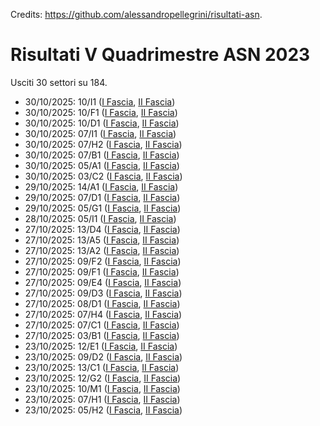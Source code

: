 Credits: https://github.com/alessandropellegrini/risultati-asn.

# Risultati V Quadrimestre ASN 2023

Usciti 30 settori su 184.

- 30/10/2025: 10/I1 ([I Fascia](https://asn23.cineca.it/pubblico/miur/esito/10%252FI1/1/5), [II Fascia](https://asn23.cineca.it/pubblico/miur/esito/10%252FI1/2/5))
- 30/10/2025: 10/F1 ([I Fascia](https://asn23.cineca.it/pubblico/miur/esito/10%252FF1/1/5), [II Fascia](https://asn23.cineca.it/pubblico/miur/esito/10%252FF1/2/5))
- 30/10/2025: 10/D1 ([I Fascia](https://asn23.cineca.it/pubblico/miur/esito/10%252FD1/1/5), [II Fascia](https://asn23.cineca.it/pubblico/miur/esito/10%252FD1/2/5))
- 30/10/2025: 07/I1 ([I Fascia](https://asn23.cineca.it/pubblico/miur/esito/07%252FI1/1/5), [II Fascia](https://asn23.cineca.it/pubblico/miur/esito/07%252FI1/2/5))
- 30/10/2025: 07/H2 ([I Fascia](https://asn23.cineca.it/pubblico/miur/esito/07%252FH2/1/5), [II Fascia](https://asn23.cineca.it/pubblico/miur/esito/07%252FH2/2/5))
- 30/10/2025: 07/B1 ([I Fascia](https://asn23.cineca.it/pubblico/miur/esito/07%252FB1/1/5), [II Fascia](https://asn23.cineca.it/pubblico/miur/esito/07%252FB1/2/5))
- 30/10/2025: 05/A1 ([I Fascia](https://asn23.cineca.it/pubblico/miur/esito/05%252FA1/1/5), [II Fascia](https://asn23.cineca.it/pubblico/miur/esito/05%252FA1/2/5))
- 30/10/2025: 03/C2 ([I Fascia](https://asn23.cineca.it/pubblico/miur/esito/03%252FC2/1/5), [II Fascia](https://asn23.cineca.it/pubblico/miur/esito/03%252FC2/2/5))
- 29/10/2025: 14/A1 ([I Fascia](https://asn23.cineca.it/pubblico/miur/esito/14%252FA1/1/5), [II Fascia](https://asn23.cineca.it/pubblico/miur/esito/14%252FA1/2/5))
- 29/10/2025: 07/D1 ([I Fascia](https://asn23.cineca.it/pubblico/miur/esito/07%252FD1/1/5), [II Fascia](https://asn23.cineca.it/pubblico/miur/esito/07%252FD1/2/5))
- 29/10/2025: 05/G1 ([I Fascia](https://asn23.cineca.it/pubblico/miur/esito/05%252FG1/1/5), [II Fascia](https://asn23.cineca.it/pubblico/miur/esito/05%252FG1/2/5))
- 28/10/2025: 05/I1 ([I Fascia](https://asn23.cineca.it/pubblico/miur/esito/05%252FI1/1/5), [II Fascia](https://asn23.cineca.it/pubblico/miur/esito/05%252FI1/2/5))
- 27/10/2025: 13/D4 ([I Fascia](https://asn23.cineca.it/pubblico/miur/esito/13%252FD4/1/5), [II Fascia](https://asn23.cineca.it/pubblico/miur/esito/13%252FD4/2/5))
- 27/10/2025: 13/A5 ([I Fascia](https://asn23.cineca.it/pubblico/miur/esito/13%252FA5/1/5), [II Fascia](https://asn23.cineca.it/pubblico/miur/esito/13%252FA5/2/5))
- 27/10/2025: 13/A2 ([I Fascia](https://asn23.cineca.it/pubblico/miur/esito/13%252FA2/1/5), [II Fascia](https://asn23.cineca.it/pubblico/miur/esito/13%252FA2/2/5))
- 27/10/2025: 09/F2 ([I Fascia](https://asn23.cineca.it/pubblico/miur/esito/09%252FF2/1/5), [II Fascia](https://asn23.cineca.it/pubblico/miur/esito/09%252FF2/2/5))
- 27/10/2025: 09/F1 ([I Fascia](https://asn23.cineca.it/pubblico/miur/esito/09%252FF1/1/5), [II Fascia](https://asn23.cineca.it/pubblico/miur/esito/09%252FF1/2/5))
- 27/10/2025: 09/E4 ([I Fascia](https://asn23.cineca.it/pubblico/miur/esito/09%252FE4/1/5), [II Fascia](https://asn23.cineca.it/pubblico/miur/esito/09%252FE4/2/5))
- 27/10/2025: 09/D3 ([I Fascia](https://asn23.cineca.it/pubblico/miur/esito/09%252FD3/1/5), [II Fascia](https://asn23.cineca.it/pubblico/miur/esito/09%252FD3/2/5))
- 27/10/2025: 08/D1 ([I Fascia](https://asn23.cineca.it/pubblico/miur/esito/08%252FD1/1/5), [II Fascia](https://asn23.cineca.it/pubblico/miur/esito/08%252FD1/2/5))
- 27/10/2025: 07/H4 ([I Fascia](https://asn23.cineca.it/pubblico/miur/esito/07%252FH4/1/5), [II Fascia](https://asn23.cineca.it/pubblico/miur/esito/07%252FH4/2/5))
- 27/10/2025: 07/C1 ([I Fascia](https://asn23.cineca.it/pubblico/miur/esito/07%252FC1/1/5), [II Fascia](https://asn23.cineca.it/pubblico/miur/esito/07%252FC1/2/5))
- 27/10/2025: 03/B1 ([I Fascia](https://asn23.cineca.it/pubblico/miur/esito/03%252FB1/1/5), [II Fascia](https://asn23.cineca.it/pubblico/miur/esito/03%252FB1/2/5))
- 23/10/2025: 12/E1 ([I Fascia](https://asn23.cineca.it/pubblico/miur/esito/12%252FE1/1/5), [II Fascia](https://asn23.cineca.it/pubblico/miur/esito/12%252FE1/2/5))
- 23/10/2025: 09/D2 ([I Fascia](https://asn23.cineca.it/pubblico/miur/esito/09%252FD2/1/5), [II Fascia](https://asn23.cineca.it/pubblico/miur/esito/09%252FD2/2/5))
- 23/10/2025: 13/C1 ([I Fascia](https://asn23.cineca.it/pubblico/miur/esito/13%252FC1/1/5), [II Fascia](https://asn23.cineca.it/pubblico/miur/esito/13%252FC1/2/5))
- 23/10/2025: 12/G2 ([I Fascia](https://asn23.cineca.it/pubblico/miur/esito/12%252FG2/1/5), [II Fascia](https://asn23.cineca.it/pubblico/miur/esito/12%252FG2/2/5))
- 23/10/2025: 10/M1 ([I Fascia](https://asn23.cineca.it/pubblico/miur/esito/10%252FM1/1/5), [II Fascia](https://asn23.cineca.it/pubblico/miur/esito/10%252FM1/2/5))
- 23/10/2025: 07/H1 ([I Fascia](https://asn23.cineca.it/pubblico/miur/esito/07%252FH1/1/5), [II Fascia](https://asn23.cineca.it/pubblico/miur/esito/07%252FH1/2/5))
- 23/10/2025: 05/H2 ([I Fascia](https://asn23.cineca.it/pubblico/miur/esito/05%252FH2/1/5), [II Fascia](https://asn23.cineca.it/pubblico/miur/esito/05%252FH2/2/5))